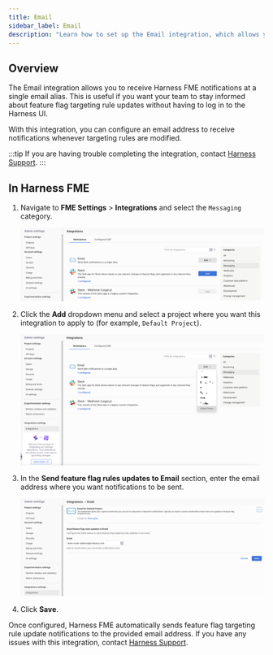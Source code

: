 ```yaml
---
title: Email
sidebar_label: Email
description: "Learn how to set up the Email integration, which allows you to send Split notifications to a single email alias."
---
```


## Overview

The Email integration allows you to receive Harness FME notifications at a single email alias. This is useful if you want your team to stay informed about feature flag targeting rule updates without having to log in to the Harness UI.

With this integration, you can configure an email address to receive notifications whenever targeting rules are modified.

:::tip
If you are having trouble completing the integration, contact [Harness Support](/docs/feature-management-experimentation/fme-support).
:::

## In Harness FME

1. Navigate to **FME Settings** > **Integrations** and select the `Messaging` category.

   ![](./static/email-integration.png)

1. Click the **Add** dropdown menu and select a project where you want this integration to apply to (for example, `Default Project`).

   ![](./static/email-1.png)

1. In the **Send feature flag rules updates to Email** section, enter the email address where you want notifications to be sent.
   
   ![](./static/email-2.png)

1. Click **Save**.

Once configured, Harness FME automatically sends feature flag targeting rule update notifications to the provided email address. If you have any issues with this integration, contact [Harness Support](/docs/feature-management-experimentation/fme-support).